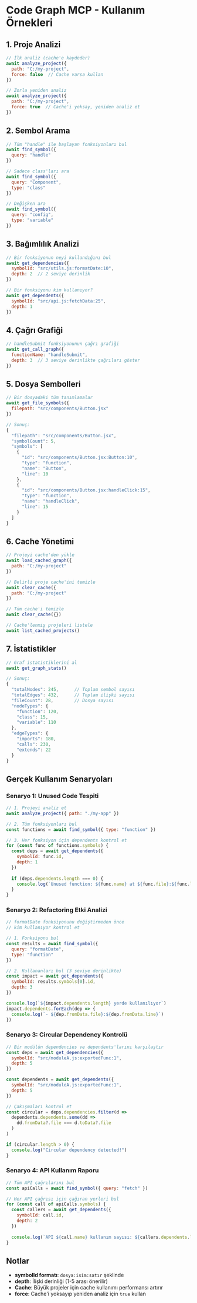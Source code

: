 # Code Graph MCP - Kullanım Örnekleri

## 1. Proje Analizi

```javascript
// İlk analiz (cache'e kaydeder)
await analyze_project({
  path: "C:/my-project",
  force: false  // Cache varsa kullan
})

// Zorla yeniden analiz
await analyze_project({
  path: "C:/my-project", 
  force: true  // Cache'i yoksay, yeniden analiz et
})
```

## 2. Sembol Arama

```javascript
// Tüm "handle" ile başlayan fonksiyonları bul
await find_symbol({
  query: "handle"
})

// Sadece class'ları ara
await find_symbol({
  query: "Component",
  type: "class"
})

// Değişken ara
await find_symbol({
  query: "config",
  type: "variable"
})
```

## 3. Bağımlılık Analizi

```javascript
// Bir fonksiyonun neyi kullandığını bul
await get_dependencies({
  symbolId: "src/utils.js:formatDate:10",
  depth: 2  // 2 seviye derinlik
})

// Bir fonksiyonu kim kullanıyor?
await get_dependents({
  symbolId: "src/api.js:fetchData:25",
  depth: 1
})
```

## 4. Çağrı Grafiği

```javascript
// handleSubmit fonksiyonunun çağrı grafiği
await get_call_graph({
  functionName: "handleSubmit",
  depth: 3  // 3 seviye derinlikte çağrıları göster
})
```

## 5. Dosya Sembolleri

```javascript
// Bir dosyadaki tüm tanımlamalar
await get_file_symbols({
  filepath: "src/components/Button.jsx"
})

// Sonuç:
{
  "filepath": "src/components/Button.jsx",
  "symbolCount": 5,
  "symbols": [
    {
      "id": "src/components/Button.jsx:Button:10",
      "type": "function",
      "name": "Button",
      "line": 10
    },
    {
      "id": "src/components/Button.jsx:handleClick:15", 
      "type": "function",
      "name": "handleClick",
      "line": 15
    }
  ]
}
```

## 6. Cache Yönetimi

```javascript
// Projeyi cache'den yükle
await load_cached_graph({
  path: "C:/my-project"
})

// Belirli proje cache'ini temizle
await clear_cache({
  path: "C:/my-project"
})

// Tüm cache'i temizle
await clear_cache({})

// Cache'lenmiş projeleri listele
await list_cached_projects()
```

## 7. İstatistikler

```javascript
// Graf istatistiklerini al
await get_graph_stats()

// Sonuç:
{
  "totalNodes": 245,      // Toplam sembol sayısı
  "totalEdges": 432,      // Toplam ilişki sayısı
  "fileCount": 28,        // Dosya sayısı
  "nodeTypes": {
    "function": 120,
    "class": 15,
    "variable": 110
  },
  "edgeTypes": {
    "imports": 180,
    "calls": 230,
    "extends": 22
  }
}
```

## Gerçek Kullanım Senaryoları

### Senaryo 1: Unused Code Tespiti
```javascript
// 1. Projeyi analiz et
await analyze_project({ path: "./my-app" })

// 2. Tüm fonksiyonları bul
const functions = await find_symbol({ type: "function" })

// 3. Her fonksiyon için dependents kontrol et
for (const func of functions.symbols) {
  const deps = await get_dependents({ 
    symbolId: func.id,
    depth: 1 
  })
  
  if (deps.dependents.length === 0) {
    console.log(`Unused function: ${func.name} at ${func.file}:${func.line}`)
  }
}
```

### Senaryo 2: Refactoring Etki Analizi
```javascript
// formatDate fonksiyonunu değiştirmeden önce
// kim kullanıyor kontrol et

// 1. Fonksiyonu bul
const results = await find_symbol({ 
  query: "formatDate",
  type: "function"
})

// 2. Kullananları bul (3 seviye derinlikte)
const impact = await get_dependents({
  symbolId: results.symbols[0].id,
  depth: 3
})

console.log(`${impact.dependents.length} yerde kullanılıyor`)
impact.dependents.forEach(dep => {
  console.log(`- ${dep.fromData.file}:${dep.fromData.line}`)
})
```

### Senaryo 3: Circular Dependency Kontrolü
```javascript
// Bir modülün dependencies ve dependents'larını karşılaştır
const deps = await get_dependencies({
  symbolId: "src/moduleA.js:exportedFunc:1",
  depth: 5
})

const dependents = await get_dependents({
  symbolId: "src/moduleA.js:exportedFunc:1", 
  depth: 5
})

// Çakışmaları kontrol et
const circular = deps.dependencies.filter(d => 
  dependents.dependents.some(dd => 
    dd.fromData?.file === d.toData?.file
  )
)

if (circular.length > 0) {
  console.log("Circular dependency detected!")
}
```

### Senaryo 4: API Kullanım Raporu
```javascript
// Tüm API çağrılarını bul
const apiCalls = await find_symbol({ query: "fetch" })

// Her API çağrısı için çağıran yerleri bul
for (const call of apiCalls.symbols) {
  const callers = await get_dependents({
    symbolId: call.id,
    depth: 2
  })
  
  console.log(`API ${call.name} kullanım sayısı: ${callers.dependents.length}`)
}
```

## Notlar

- **symbolId formatı**: `dosya:isim:satır` şeklinde
- **depth**: İlişki derinliği (1-5 arası önerilir)
- **Cache**: Büyük projeler için cache kullanımı performansı artırır
- **force**: Cache'i yoksayıp yeniden analiz için `true` kullan